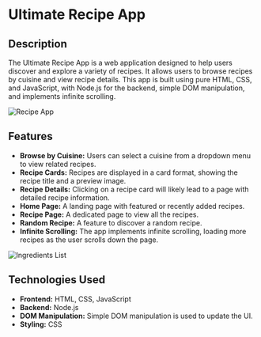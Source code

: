 # Ultimate Recipe App

## Description

The Ultimate Recipe App is a web application designed to help users discover and explore a variety of recipes.  It allows users to browse recipes by cuisine and view recipe details. This app is built using pure HTML, CSS, and JavaScript, with Node.js for the backend, simple DOM manipulation, and implements infinite scrolling.

![Recipe App](https://github.com/user-attachments/assets/403f3d2d-f2a5-41da-a8bf-44f11d870905)


## Features

* **Browse by Cuisine:** Users can select a cuisine from a dropdown menu to view related recipes.
* **Recipe Cards:** Recipes are displayed in a card format, showing the recipe title and a preview image.
* **Recipe Details:** Clicking on a recipe card will likely lead to a page with detailed recipe information.
* **Home Page:** A landing page with featured or recently added recipes.
* **Recipe Page:** A dedicated page to view all the recipes.
* **Random Recipe:** A feature to discover a random recipe.
* **Infinite Scrolling:** The app implements infinite scrolling, loading more recipes as the user scrolls down the page.

![Ingredients List](https://github.com/user-attachments/assets/dff8797a-3435-451b-a513-7ece1f0554ec)


## Technologies Used

* **Frontend:** HTML, CSS, JavaScript
* **Backend:** Node.js
* **DOM Manipulation:** Simple DOM manipulation is used to update the UI.
* **Styling:** CSS
